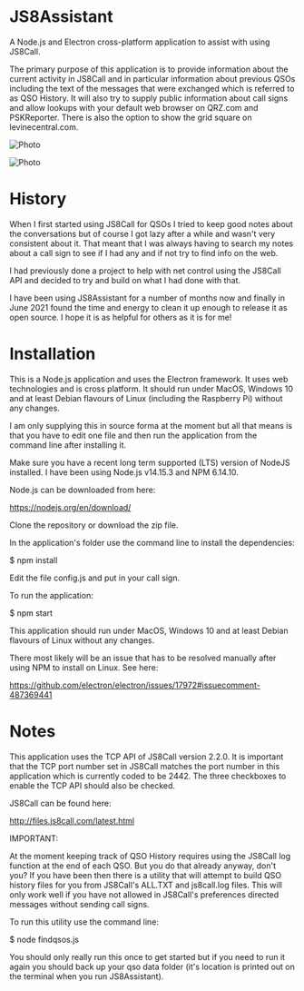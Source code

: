 # JS8Assistant
A Node.js and Electron cross-platform application to assist with using JS8Call.

The primary purpose of this application is to provide information about the current
activity in JS8Call and in particular information about previous QSOs including the
text of the messages that were exchanged which is referred to as QSO History. 
It will also try to supply public information about call signs and allow lookups with your
default web browser on QRZ.com and PSKReporter. There is also the option to show the 
grid square on levinecentral.com.


![Photo](images/js8assistant1.png)


![Photo](images/js8assistant2.png)


# History
When I first started using JS8Call for QSOs I tried to keep good notes about the conversations 
but of course I got lazy after a while and wasn't very consistent about it. That meant that
I was always having to search my notes about a call sign to see if I had any and if not
try to find info on the web.

I had previously done a project to help with net control using the JS8Call API and decided to
try and build on what I had done with that.

I have been using JS8Assistant for a number of months now and finally in June 2021 found
the time and energy to clean it up enough to release it as open source. I hope it is
as helpful for others as it is for me!


# Installation
This is a Node.js application and uses the Electron framework. It uses web technologies and
is cross platform. It should run under MacOS, Windows 10 and at least Debian flavours of Linux 
(including the Raspberry Pi) without any changes.

I am only supplying this in source forma at the moment but all that means is that you 
have to edit one file and then run the application from the command line after installing it.

Make sure you have a recent long term supported (LTS) version of NodeJS installed. 
I have been using Node.js v14.15.3 and NPM 6.14.10. 

Node.js can be downloaded from here:

https://nodejs.org/en/download/

Clone the repository or download the zip file.

In the application's folder use the command line to install the dependencies:

$ npm install

Edit the file config.js and put in your call sign.

To run the application:

$ npm start

This application should run under MacOS, Windows 10 and at least Debian flavours of Linux 
without any changes.

There most likely will be an issue that has to be resolved manually after using NPM to 
install on Linux. See here:

https://github.com/electron/electron/issues/17972#issuecomment-487369441

# Notes
This application uses the TCP API of JS8Call version 2.2.0. It is important that the TCP 
port number set in JS8Call matches the port number in this application which is currently
coded to be 2442. The three checkboxes to enable the TCP API should also be checked.

JS8Call can be found here:

http://files.js8call.com/latest.html

IMPORTANT:

At the moment keeping track of QSO History requires using the JS8Call log function at the 
end of each QSO. But you do that already anyway, don't you? If you have been then there
is a utility that will attempt to build QSO history files for you from JS8Call's
ALL.TXT and js8call.log files. This will only work well if you have not allowed in 
JS8Call's preferences directed messages without sending call signs.

To run this utility use the command line:

$ node findqsos.js

You should only really run this once to get started but if you need to run it again
you should back up your qso data folder (it's location is printed out on the terminal
when you run JS8Assistant).



